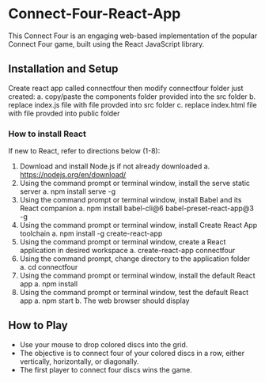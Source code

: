 # Connect-Four-React-App
This Connect Four is an engaging web-based implementation of the popular Connect Four game, built using the React JavaScript library.


## Installation and Setup
Create react app called connectfour then modify connectfour folder just created:
a. copy/paste the components folder provided into the src folder
b. replace index.js file with file provded into src folder
c. replace index.html file with file provded into public folder


### How to install React
If new to React, refer to directions below (1-8):
1. Download and install Node.js if not already downloaded
a. https://nodejs.org/en/download/
2. Using the command prompt or terminal window, install the serve static server
a. npm install serve -g
3. Using the command prompt or terminal window, install Babel and its React
companion
a. npm install babel-cli@6 babel-preset-react-app@3 -g
4. Using the command prompt or terminal window, install Create React App toolchain
a. npm install -g create-react-app
5. Using the command prompt or terminal window, create a React application in desired
workspace
a. create-react-app connectfour
6. Using the command prompt, change directory to the application folder
a. cd connectfour
7. Using the command prompt or terminal window, install the default React app
a. npm install
8. Using the command prompt or terminal window, test the default React app
a. npm start
b. The web browser should display


## How to Play
- Use your mouse to drop colored discs into the grid.
- The objective is to connect four of your colored discs in a row, either vertically, horizontally, or diagonally.
- The first player to connect four discs wins the game.
